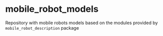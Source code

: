 # mobile_robot_models
Repository with mobile robots models based on the modules provided by `mobile_robot_description` package
